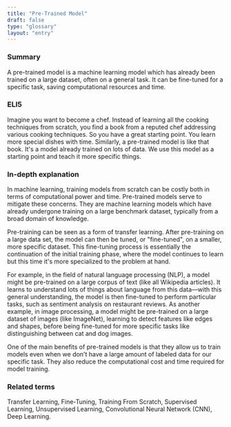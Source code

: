 ```yaml
---
title: "Pre-Trained Model"
draft: false
type: "glossary"
layout: "entry"
---
```


### Summary
A pre-trained model is a machine learning model which has already been trained on a large dataset, often on a general task. It can be fine-tuned for a specific task, saving computational resources and time.

### ELI5
Imagine you want to become a chef. Instead of learning all the cooking techniques from scratch, you find a book from a reputed chef addressing various cooking techniques. So you have a great starting point. You learn more special dishes with time. Similarly, a pre-trained model is like that book. It's a model already trained on lots of data. We use this model as a starting point and teach it more specific things.

### In-depth explanation
In machine learning, training models from scratch can be costly both in terms of computational power and time. Pre-trained models serve to mitigate these concerns. They are machine learning models which have already undergone training on a large benchmark dataset, typically from a broad domain of knowledge.

Pre-training can be seen as a form of transfer learning. After pre-training on a large data set, the model can then be tuned, or "fine-tuned", on a smaller, more specific dataset. This fine-tuning process is essentially the continuation of the initial training phase, where the model continues to learn but this time it's more specialized to the problem at hand.

For example, in the field of natural language processing (NLP), a model might be pre-trained on a large corpus of text (like all Wikipedia articles). It learns to understand lots of things about language from this data—with this general understanding, the model is then fine-tuned to perform particular tasks, such as sentiment analysis on restaurant reviews. As another example, in image processing, a model might be pre-trained on a large dataset of images (like ImageNet), learning to detect features like edges and shapes, before being fine-tuned for more specific tasks like distinguishing between cat and dog images.

One of the main benefits of pre-trained models is that they allow us to train models even when we don't have a large amount of labeled data for our specific task. They also reduce the computational cost and time required for model training.

### Related terms
Transfer Learning, Fine-Tuning, Training From Scratch, Supervised Learning, Unsupervised Learning, Convolutional Neural Network (CNN), Deep Learning.

